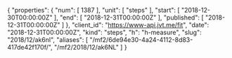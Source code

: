 {
  "properties": {
    "num": [
      1387
    ],
    "unit": [
      "steps"
    ],
    "start": [
      "2018-12-30T00:00:00Z"
    ],
    "end": [
      "2018-12-31T00:00:00Z"
    ],
    "published": [
      "2018-12-31T00:00:00Z"
    ]
  },
  "client_id": "https://www-api.jvt.me/fit",
  "date": "2018-12-31T00:00:00Z",
  "kind": "steps",
  "h": "h-measure",
  "slug": "2018/12/ak6nl",
  "aliases": [
    "/mf2/6de94e30-4a24-4112-8d83-417de42f170f/",
    "/mf2/2018/12/ak6NL"
  ]
}
